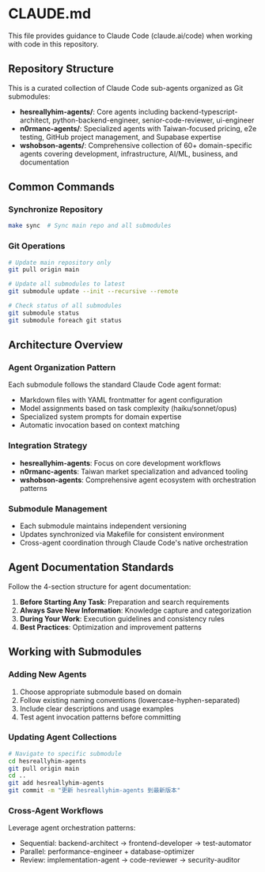 # CLAUDE.md

This file provides guidance to Claude Code (claude.ai/code) when working with code in this repository.

## Repository Structure

This is a curated collection of Claude Code sub-agents organized as Git submodules:

- **hesreallyhim-agents/**: Core agents including backend-typescript-architect, python-backend-engineer, senior-code-reviewer, ui-engineer
- **n0rmanc-agents/**: Specialized agents with Taiwan-focused pricing, e2e testing, GitHub project management, and Supabase expertise  
- **wshobson-agents/**: Comprehensive collection of 60+ domain-specific agents covering development, infrastructure, AI/ML, business, and documentation

## Common Commands

### Synchronize Repository
```bash
make sync  # Sync main repo and all submodules
```

### Git Operations
```bash
# Update main repository only
git pull origin main

# Update all submodules to latest
git submodule update --init --recursive --remote

# Check status of all submodules
git submodule status
git submodule foreach git status
```

## Architecture Overview

### Agent Organization Pattern
Each submodule follows the standard Claude Code agent format:
- Markdown files with YAML frontmatter for agent configuration
- Model assignments based on task complexity (haiku/sonnet/opus)
- Specialized system prompts for domain expertise
- Automatic invocation based on context matching

### Integration Strategy
- **hesreallyhim-agents**: Focus on core development workflows
- **n0rmanc-agents**: Taiwan market specialization and advanced tooling
- **wshobson-agents**: Comprehensive agent ecosystem with orchestration patterns

### Submodule Management
- Each submodule maintains independent versioning
- Updates synchronized via Makefile for consistent environment
- Cross-agent coordination through Claude Code's native orchestration

## Agent Documentation Standards

Follow the 4-section structure for agent documentation:
1. **Before Starting Any Task**: Preparation and search requirements
2. **Always Save New Information**: Knowledge capture and categorization
3. **During Your Work**: Execution guidelines and consistency rules  
4. **Best Practices**: Optimization and improvement patterns

## Working with Submodules

### Adding New Agents
1. Choose appropriate submodule based on domain
2. Follow existing naming conventions (lowercase-hyphen-separated)
3. Include clear descriptions and usage examples
4. Test agent invocation patterns before committing

### Updating Agent Collections
```bash
# Navigate to specific submodule
cd hesreallyhim-agents
git pull origin main
cd ..
git add hesreallyhim-agents
git commit -m "更新 hesreallyhim-agents 到最新版本"
```

### Cross-Agent Workflows
Leverage agent orchestration patterns:
- Sequential: backend-architect → frontend-developer → test-automator
- Parallel: performance-engineer + database-optimizer  
- Review: implementation-agent → code-reviewer → security-auditor